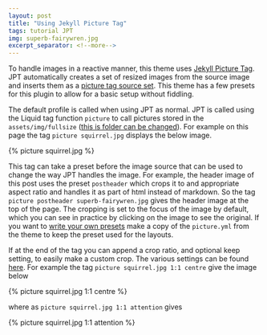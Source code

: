 ```yaml
---
layout: post
title: "Using Jekyll Picture Tag"
tags: tutorial JPT
img: superb-fairywren.jpg
excerpt_separator: <!--more-->
---
```


To handle images in a reactive manner, this theme uses [Jekyll Picture Tag][jpt]. JPT automatically creates a set of resized images from the source image and inserts them as a [picture tag source set][W3 pic tag]. This theme has a few presets for this plugin to allow for a basic setup without fiddling.

<!--more-->

The default profile is called when using JPT as normal. JPT is called using the Liquid tag function `picture` to call pictures stored in the `assets/img/fullsize` ([this is folder can be changed][jpt config]). For example on this page the tag `picture squirrel.jpg` displays the below image.

{% picture squirrel.jpg %}

This tag can take a preset before the image source that can be used to change the way JPT handles the image. For example, the header image of this post uses the preset `postheader` which crops it to and appropriate aspect ratio and handles it as part of html instead of markdown. So the tag `picture postheader superb-fairywren.jpg` gives the header image at the top of the page. The cropping is set to the focus of the image by default, which you can see in practice by clicking on the image to see the original. If you want to [write your own presets][jpt presets] make a copy of the `picture.yml` from the theme to keep the preset used for the layouts.

If at the end of the tag you can append a crop ratio, and optional keep setting, to easily make a custom crop. The various settings can be found [here][jpt crop]. For example the tag `picture squirrel.jpg 1:1 centre` give the image below

{% picture squirrel.jpg 1:1 centre %}

where as `picture squirrel.jpg 1:1 attention` gives

{% picture squirrel.jpg 1:1 attention %}

[jpt]: https://rbuchberger.github.io/jekyll_picture_tag/
[W3 pic tag]: https://www.w3schools.com/TAgs/tag_picture.asp
[jpt config]: https://rbuchberger.github.io/jekyll_picture_tag/users/configuration/
[jpt presets]: https://rbuchberger.github.io/jekyll_picture_tag/users/presets/
[jpt crop]: https://rbuchberger.github.io/jekyll_picture_tag/users/liquid_tag/argument_reference/crop.html